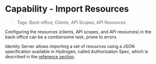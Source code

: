 # Capability - Import Resources

> Tags: Back-office, Clients, API Scopes, API Resources

Configuring the resources (clients, API scopes, and API resources) in the back-office can be a combersome task, prone to errors.

Identity Server allows importing a set of resources using a JSON specification available in Hydrogen, called Authorization Spec, which is described in the [reference section](./ref/features/README.md).